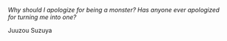 <i>Why should I apologize for being a monster? Has anyone ever apologized for turning me into one?</i>

Juuzou Suzuya